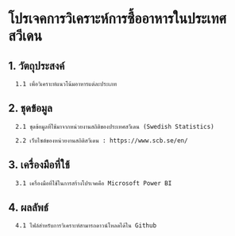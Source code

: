 # **โปรเจคการวิเคราะห์การซื้ออาหารในประเทศสวีเดน**

## 1. วัตถุประสงค์

      1.1 เพื่อวิเคราะห์แนวโน้มอาหารแต่ละประเภท

## 2. ชุดข้อมูล

      2.1 ชุดข้อมูลที่ใช้มาจากหน่วยงานสถิติของประเทศสวีเดน (Swedish Statistics)

      2.2 เว็บไซต์ของหน่วยงานสถิติสวีเดน : https://www.scb.se/en/
      
## 3. เครื่องมือที่ใช้

      3.1 เครื่องมือที่ใช้ในการสร้างโปรเจคคือ Microsoft Power BI

## 4. ผลลัพธ์

      4.1 ไฟล์สำหรับการวิเคราะห์สามารถดาวน์โหลดได้ใน Github
